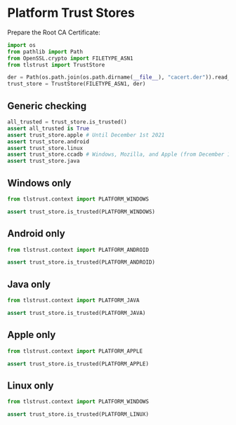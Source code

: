 # Platform Trust Stores

Prepare the Root CA Certificate:

```py
import os
from pathlib import Path
from OpenSSL.crypto import FILETYPE_ASN1
from tlstrust import TrustStore

der = Path(os.path.join(os.path.dirname(__file__), "cacert.der")).read_bytes()
trust_store = TrustStore(FILETYPE_ASN1, der)
```

## Generic checking

```py
all_trusted = trust_store.is_trusted()
assert all_trusted is True
assert trust_store.apple # Until December 1st 2021
assert trust_store.android
assert trust_store.linux
assert trust_store.ccadb # Windows, Mozilla, and Apple (from December 1st 2021)
assert trust_store.java
```

## Windows only

```py
from tlstrust.context import PLATFORM_WINDOWS

assert trust_store.is_trusted(PLATFORM_WINDOWS)
```

## Android only

```py
from tlstrust.context import PLATFORM_ANDROID

assert trust_store.is_trusted(PLATFORM_ANDROID)
```

## Java only

```py
from tlstrust.context import PLATFORM_JAVA

assert trust_store.is_trusted(PLATFORM_JAVA)
```

## Apple only

```py
from tlstrust.context import PLATFORM_APPLE

assert trust_store.is_trusted(PLATFORM_APPLE)
```

## Linux only

```py
from tlstrust.context import PLATFORM_WINDOWS

assert trust_store.is_trusted(PLATFORM_LINUX)
```
